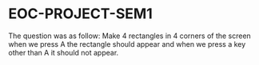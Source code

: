# EOC-PROJECT-SEM1

The question was as follow:
Make 4 rectangles in 4 corners of the screen when we press A the rectangle should appear and when we press a key other than A it should not appear.
